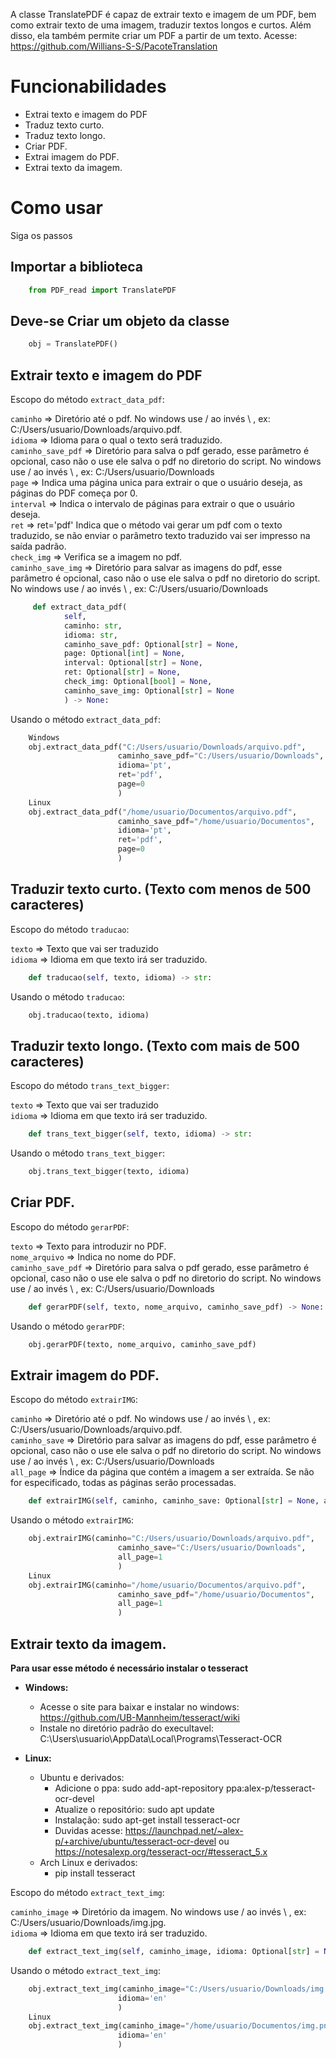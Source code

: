 A classe TranslatePDF é capaz de extrair texto e imagem de um PDF, bem como extrair texto de uma imagem, traduzir textos longos e curtos. Além disso, ela também permite criar um PDF a partir de um texto.
Acesse: https://github.com/Willians-S-S/PacoteTranslation

# Funcionabilidades
* Extrai texto e imagem do PDF <br>
* Traduz texto curto. <br>
* Traduz texto longo. <br>
* Criar PDF. <br>
* Extrai imagem do PDF. <br>
* Extrai texto da imagem. <br>

# Como usar
Siga os passos

## Importar a biblioteca <br>
```python
    from PDF_read import TranslatePDF
```

## Deve-se Criar um objeto da classe 

```python
    obj = TranslatePDF()  
```
## Extrair texto e imagem do PDF
Escopo do método `extract_data_pdf`:<br>

`caminho` => Diretório até o pdf. No windows use / ao invés \ , ex: C:/Users/usuario/Downloads/arquivo.pdf. <br>
`idioma` => Idioma para o qual o texto será traduzido. <br>
`caminho_save_pdf` => Diretório para salva o pdf gerado, esse parâmetro é opcional, caso não o use ele salva o pdf no diretorio do script. No windows use / ao invés \ , ex: C:/Users/usuario/Downloads <br>
`page` => Indica uma página unica para extrair o que o usuário deseja, as páginas do PDF começa por 0. <br>
`interval` => Indica o intervalo de páginas  para extrair o que o usuário deseja. <br>
`ret` => ret='pdf' Indica que o método vai gerar um pdf com o texto traduzido, se não enviar o parâmetro texto traduzido vai ser impresso na saída padrão. <br>
`check_img` => Verifica se a imagem no pdf. <br>
`caminho_save_img` => Diretório para salvar as imagens do pdf, esse parâmetro é opcional, caso não o use ele salva o pdf no diretorio do script. No windows use / ao invés \ , ex: C:/Users/usuario/Downloads<br>

```python
     def extract_data_pdf(
            self, 
            caminho: str, 
            idioma: str, 
            caminho_save_pdf: Optional[str] = None,
            page: Optional[int] = None, 
            interval: Optional[str] = None, 
            ret: Optional[str] = None,
            check_img: Optional[bool] = None,
            caminho_save_img: Optional[str] = None
            ) -> None:
```

Usando o método `extract_data_pdf`: <br>


```python
    Windows
    obj.extract_data_pdf("C:/Users/usuario/Downloads/arquivo.pdf", 
                        caminho_save_pdf="C:/Users/usuario/Downloads",
                        idioma='pt',
                        ret='pdf', 
                        page=0
                        )
    Linux
    obj.extract_data_pdf("/home/usuario/Documentos/arquivo.pdf", 
                        caminho_save_pdf="/home/usuario/Documentos",
                        idioma='pt',
                        ret='pdf', 
                        page=0
                        )
```
## Traduzir texto curto. (Texto com menos de 500 caracteres) <br>

Escopo do método `traducao`:<br>

`texto` => Texto que vai ser traduzido <br>
`idioma` => Idioma em que texto irá ser traduzido. <br> 

```python
    def traducao(self, texto, idioma) -> str:
```
Usando o método `traducao`: <br>

```python
    obj.traducao(texto, idioma)
```

## Traduzir texto longo. (Texto com mais de 500 caracteres) <br>

Escopo do método `trans_text_bigger`:<br>

`texto` => Texto que vai ser traduzido <br>
`idioma` => Idioma em que texto irá ser traduzido. <br> 

```python
    def trans_text_bigger(self, texto, idioma) -> str:
```
Usando o método `trans_text_bigger`: <br>

```python
    obj.trans_text_bigger(texto, idioma)
```
## Criar PDF. <br>

Escopo do método `gerarPDF`:<br>

`texto` => Texto para introduzir no PDF. <br>
`nome_arquivo` => Indica no nome do PDF. <br> 
`caminho_save_pdf` => Diretório para salva o pdf gerado, esse parâmetro é opcional, caso não o use ele salva o pdf no diretorio do script. No windows use / ao invés \ , ex: C:/Users/usuario/Downloads <br>

```python
    def gerarPDF(self, texto, nome_arquivo, caminho_save_pdf) -> None:
```
Usando o método `gerarPDF`: <br>

```python
    obj.gerarPDF(texto, nome_arquivo, caminho_save_pdf)
```
## Extrair imagem do PDF. <br>

Escopo do método `extrairIMG`:<br>

`caminho` => Diretório até o pdf. No windows use / ao invés \ , ex: C:/Users/usuario/Downloads/arquivo.pdf. <br>
`caminho_save` => Diretório para salvar as imagens do pdf, esse parâmetro é opcional, caso não o use ele salva o pdf no diretorio do script. No windows use / ao invés \ , ex: C:/Users/usuario/Downloads <br> 
`all_page` => Índice da página que contém a imagem a ser extraída. Se não for especificado, todas as páginas serão processadas. <br>

```python
    def extrairIMG(self, caminho, caminho_save: Optional[str] = None, all_page: Optional[int] = None) -> None:
```
Usando o método `extrairIMG`: <br>

```python
    obj.extrairIMG(caminho="C:/Users/usuario/Downloads/arquivo.pdf", 
                        caminho_save="C:/Users/usuario/Downloads",
                        all_page=1
                        )
    Linux
    obj.extrairIMG(caminho="/home/usuario/Documentos/arquivo.pdf", 
                        caminho_save_pdf="/home/usuario/Documentos",
                        all_page=1
                        )
```
## Extrair texto da imagem. <br>

**Para usar esse método é necessário instalar o tesseract** <br>
- **Windows:**
    * Acesse o site para baixar e instalar no windows: https://github.com/UB-Mannheim/tesseract/wiki <br>
    * Instale no diretório padrão do execultavel: C:\Users\usuario\AppData\Local\Programs\Tesseract-OCR

- **Linux:** <br>
    * Ubuntu e derivados:
        * Adicione o ppa:  sudo add-apt-repository ppa:alex-p/tesseract-ocr-devel
        * Atualize o repositório: sudo apt update
        * Instalação: sudo apt-get install tesseract-ocr
        * Duvidas acesse: https://launchpad.net/~alex-p/+archive/ubuntu/tesseract-ocr-devel ou https://notesalexp.org/tesseract-ocr/#tesseract_5.x
    * Arch Linux e derivados:
        * pip install tesseract

Escopo do método `extract_text_img`:<br>

`caminho_image` => Diretório da imagem. No windows use / ao invés \ , ex: C:/Users/usuario/Downloads/img.jpg. <br>
`idioma` => Idioma em que texto irá ser traduzido. <br>

```python
    def extract_text_img(self, caminho_image, idioma: Optional[str] = None) -> None:
```
Usando o método `extract_text_img`: <br>

```python
    obj.extract_text_img(caminho_image="C:/Users/usuario/Downloads/img.jpg", 
                        idioma='en'
                        )
    Linux
    obj.extract_text_img(caminho_image="/home/usuario/Documentos/img.png", 
                        idioma='en'
                        )
```
